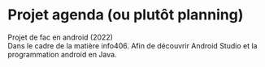# Projet agenda (ou plutôt planning)
Projet de fac en android (2022) <br>
Dans le cadre de la matière info406. Afin de découvrir Android Studio et la programmation android en Java.
